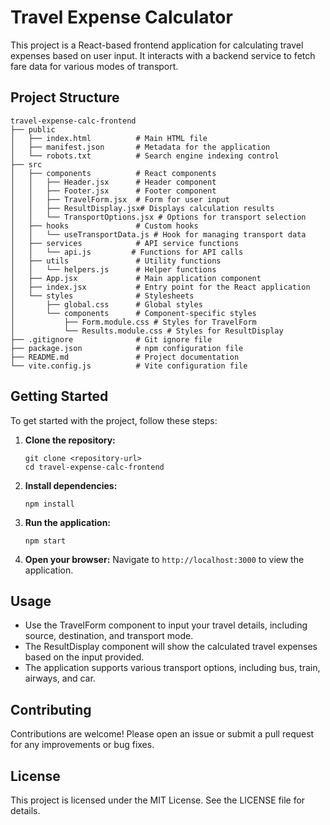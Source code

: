 # Travel Expense Calculator

This project is a React-based frontend application for calculating travel expenses based on user input. It interacts with a backend service to fetch fare data for various modes of transport.

## Project Structure

```
travel-expense-calc-frontend
├── public
│   ├── index.html          # Main HTML file
│   ├── manifest.json       # Metadata for the application
│   └── robots.txt          # Search engine indexing control
├── src
│   ├── components          # React components
│   │   ├── Header.jsx      # Header component
│   │   ├── Footer.jsx      # Footer component
│   │   ├── TravelForm.jsx  # Form for user input
│   │   ├── ResultDisplay.jsx# Displays calculation results
│   │   └── TransportOptions.jsx # Options for transport selection
│   ├── hooks               # Custom hooks
│   │   └── useTransportData.js # Hook for managing transport data
│   ├── services            # API service functions
│   │   └── api.js         # Functions for API calls
│   ├── utils               # Utility functions
│   │   └── helpers.js      # Helper functions
│   ├── App.jsx             # Main application component
│   ├── index.jsx           # Entry point for the React application
│   └── styles              # Stylesheets
│       ├── global.css      # Global styles
│       └── components      # Component-specific styles
│           ├── Form.module.css # Styles for TravelForm
│           └── Results.module.css # Styles for ResultDisplay
├── .gitignore              # Git ignore file
├── package.json            # npm configuration file
├── README.md               # Project documentation
└── vite.config.js          # Vite configuration file
```

## Getting Started

To get started with the project, follow these steps:

1. **Clone the repository:**
   ```
   git clone <repository-url>
   cd travel-expense-calc-frontend
   ```

2. **Install dependencies:**
   ```
   npm install
   ```

3. **Run the application:**
   ```
   npm start
   ```

4. **Open your browser:**
   Navigate to `http://localhost:3000` to view the application.

## Usage

- Use the TravelForm component to input your travel details, including source, destination, and transport mode.
- The ResultDisplay component will show the calculated travel expenses based on the input provided.
- The application supports various transport options, including bus, train, airways, and car.

## Contributing

Contributions are welcome! Please open an issue or submit a pull request for any improvements or bug fixes.

## License

This project is licensed under the MIT License. See the LICENSE file for details.
